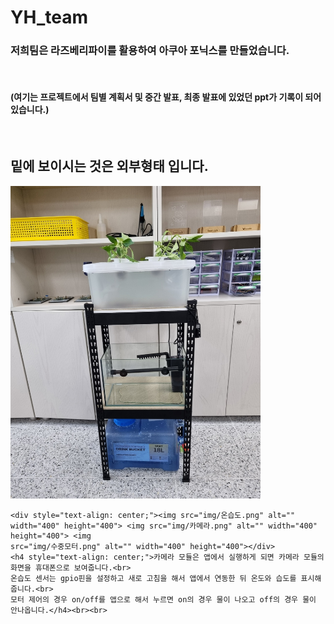 # YH_team

<h3>저희팀은 라즈베리파이를 활용하여 아쿠아 포닉스를 만들었습니다.</h3><br>

<h4>(여기는 프로젝트에서 팀별 계획서 및 중간 발표, 최종 발표에 있었던 ppt가 기록이 되어있습니다.)</h4><br>

<h2>밑에 보이시는 것은 외부형태 입니다.</h2>

<img src="img/외부형태.jpg" alt="" width="400" height="500">


    <div style="text-align: center;"><img src="img/온습도.png" alt="" width="400" height="400"> <img src="img/카메라.png" alt="" width="400" height="400"> <img     
    src="img/수중모터.png" alt="" width="400" height="400"></div>
    <h4 style="text-align: center;">카메라 모듈은 앱에서 실행하게 되면 카메라 모듈의 화면을 휴대폰으로 보여줍니다.<br>
    온습도 센서는 gpio핀을 설정하고 새로 고침을 해서 앱에서 연동한 뒤 온도와 습도를 표시해줍니다.<br>
    모터 제어의 경우 on/off를 앱으로 해서 누르면 on의 경우 물이 나오고 off의 경우 물이 안나옵니다.</h4><br><br>
